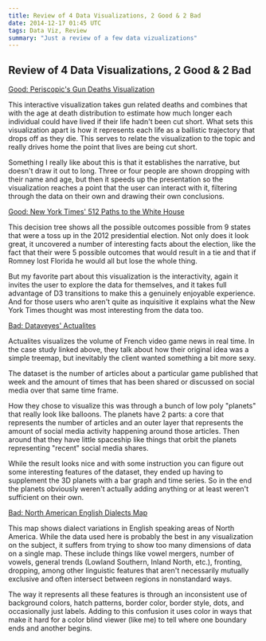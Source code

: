 ```yaml
---
title: Review of 4 Data Visualizations, 2 Good & 2 Bad
date: 2014-12-17 01:45 UTC
tags: Data Viz, Review
summary: "Just a review of a few data vizualizations"
---
```


## Review of 4 Data Visualizations, 2 Good & 2 Bad

[Good: Periscopic's Gun Deaths Visualization](http://guns.periscopic.com)

This interactive visualization takes gun related deaths and combines that with the age at death distribution to estimate how much longer each individual could have lived if their life hadn't been cut short. What sets this visualization apart is how it represents each life as a ballistic trajectory that drops off as they die. This serves to relate the visualization to the topic and really drives home the point that lives are being cut short.

Something I really like about this is that it establishes the narrative, but doesn't draw it out to long. Three or four people are shown dropping with their name and age, but then it speeds up the presentation so the visualization reaches a point that the user can interact with it, filtering through the data on their own and drawing their own conclusions.

[Good: New York Times' 512 Paths to the White House](http://www.nytimes.com/interactive/2012/11/02/us/politics/paths-to-the-white-house.html?_r=0)

This decision tree shows all the possible outcomes possible from 9 states that were a toss up in the 2012 presidential election. Not only does it look great, it uncovered a number of interesting facts about the election, like the fact that their were 5 possible outcomes that would result in a tie and that if Romney lost Florida he would all but lose the whole thing.

But my favorite part about this visualization is the interactivity, again it invites the user to explore the data for themselves, and it takes full advantage of D3 transitions to make this a genuinely enjoyable experience. And for those users who aren't quite as inquisitive it explains what the New York Times thought was most interesting from the data too.

[Bad: Dataveyes' Actualites](http://dataveyes.com/?em_x=22#!/en/case-studies/actualites
)

Actualites visualizes the volume of French video game news in real time. In the case study linked above, they talk about how their original idea was a simple treemap, but inevitably the client wanted something a bit more sexy.

The dataset is the number of articles about a particular game published that week and the amount of times that has been shared or discussed on social media over that same time frame.

How they chose to visualize this was through a bunch of low poly "planets" that really look like balloons. The planets have 2 parts: a core that represents the number of articles and an outer layer that represents the amount of social media activity happening around those articles. Then around that they have little spaceship like things that orbit the planets representing "recent" social media shares.

While the result looks nice and with some instruction you can figure out some interesting features of the dataset, they ended up having to supplement the 3D planets with a bar graph and time series. So in the end the planets obviously weren't actually adding anything or at least weren't sufficient on their own.

[Bad: North American English Dialects Map](http://big.assets.huffingtonpost.com/AmericanEnglishDialects.gif)

This map shows dialect variations in English speaking areas of North America. While the data used here is probably the best in any visualization on the subject, it suffers from trying to show too many dimensions of data on a single map. These include things like vowel mergers, number of vowels, general trends (Lowland Southern, Inland North, etc.), fronting, dropping, among other linguistic features that aren't necessarily mutually exclusive and often intersect between regions in nonstandard ways.

The way it represents all these features is through an inconsistent use of background colors, hatch patterns, border color, border style, dots, and occasionally just labels. Adding to this confusion it uses color in ways that make it hard for a color blind viewer (like me) to tell where one boundary ends and another begins.

